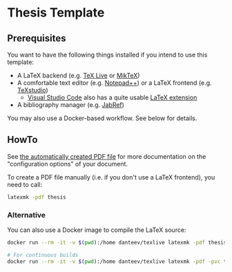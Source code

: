 # Thesis Template

## Prerequisites

You want to have the following things installed if you intend to use this
template:
 * A LaTeX backend (e.g. [TeX Live](https://www.tug.org/texlive) or [MikTeX](https://miktex.org))
 * A comfortable text editor (e.g. [Notepad++](https://notepad-plus-plus.org)) or a LaTeX frontend (e.g. [TeXstudio](http://www.texstudio.org))
   * [Visual Studio Code](https://code.visualstudio.com/) also has a quite usable [LaTeX extension](https://marketplace.visualstudio.com/items?itemName=James-Yu.latex-workshop)
 * A bibliography manager (e.g. [JabRef](http://www.jabref.org))

You may also use a Docker-based workflow. See below for details.


## HowTo

See [the automatically created PDF file](https://git.imp.fu-berlin.de/agse/thesis-template/-/jobs/artifacts/main/raw/thesis.pdf?job=compile-thesis)
for more documentation on the "configuration options" of your document.

To create a PDF file manually (i.e. if you don't use a LaTeX frontend), you need to call:
```bash
latexmk -pdf thesis
```

### Alternative

You can also use a Docker image to compile the LaTeX source:

```bash
docker run --rm -it -v $(pwd):/home danteev/texlive latexmk -pdf thesis.tex

# For continuous builds
docker run --rm -it -v $(pwd):/home danteev/texlive latexmk -pdf -pvc thesis.tex
```
 